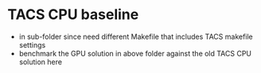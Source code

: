 # TACS CPU baseline

* in sub-folder since need different Makefile that includes TACS makefile settings
* benchmark the GPU solution in above folder against the old TACS CPU solution here